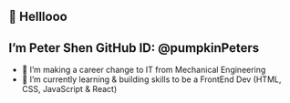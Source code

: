  👋 Helllooo
- 
 I’m Peter Shen 
 GitHub ID: @pumpkinPeters
-
- 👀 I’m making a career change to IT from Mechanical Engineering
- 🌱 I’m currently learning & building skills to be a FrontEnd Dev (HTML, CSS, JavaScript & React)
    

<!---
pumpkinPeters/pumpkinPeters is a ✨ special ✨ repository because its `README.md` (this file) appears on your GitHub profile.
You can click the Preview link to take a look at your changes.
--->
